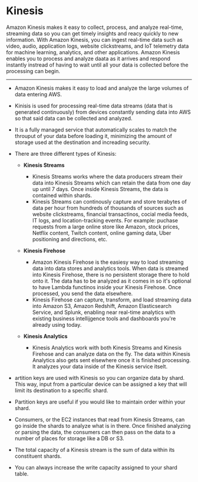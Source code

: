 # Kinesis

Amazon Kinesis makes it easy to collect, process, and analyze real-time, streaming data so you can get timely insights and reacy quickly to new information. With Amazon Kinesis, you can ingest real-time data such as video, audio, application logs, website clickstreams, and IoT telemetry data for machine learning, analytics, and other applications. Amazon Kinesis enables you to process and analyze daata as it arrives and respond instantly instread of having to wait until all your data is collected before the processing can begin.

---

- Amazon Kinesis makes it easy to load and analyze the large volumes of data entering AWS.

- Kinisis is used for processing real-time data streams (data that is generated continuously) from devices constantly sending data into AWS so that said data can be collected and analyzed.

- It is a fully managed service that automatically scales to match the throuput of your data before loading it, minimizing the amount of storage used at the destination and increading security.

- There are three different types of Kinesis:
    - **Kinesis Streams**
      - Kinesis Streams works where the data producers stream their data into Kinesis Streams which can retain the data from one day up until 7 days. Once inside Kinesis Streams, the data is contained within shards.
      - Kinesis Streams can continously capture and store terabytes of data per hour from hundreds of thousands of sources such as website clickstreams, financial transactinos, cocial media feeds, IT logs, and location-tracking events. For example: puchase requests from a large online store like Amazon, stock prices, Netflix content, Twitch content, online gaming data, Uber positioning and directions, etc.

    - **Kinesis Firehose**
      - Amazon Kinesis Firehose is the easiesy way to load streaming data into data stores and analytics tools. When data is streamed into Kinesis Firehose, there is no persistent storage there to hold onto it. The data has to be analyzed as it comes in so it's optional to have Lambda functinos inside your Kinesis Firehose. Once processed, you send the data elsewhere.
      - Kinesis Firehose can capture, transform, and load streaming data into Amazon S3, Amazon Redshift, Amazon Elasticsearch Service, and Splunk, enabling near real-time analytics with existing business intellijgence tools and dashboards you're already using today.

    - **Kinesis Analytics**
      - Kinesis Analytics work with both Kinesis Streams and Kinesis Firehose and can analyze data on the fly. The data within Kinesis Analytics also gets sent elsewhere once it is finished processing. It analyzes your data inside of the Kinesis service itselt.

- artition keys are used with Kinesis so you can organize data by shard. This way, input from a particular device can be assigned a key that will limit its destination to a specific shard.

- Partition keys are useful if you would like to maintain order within your shard.

- Consumers, or the EC2 instances that read from Kinesis Streams, can go inside the shards to analyze what is in there. Once finished analyzing or parsing the data, the consumers can then pass on the data to a number of places for storage like a DB or S3.

- The total capacity of a Kinesis stream is the sum of data within its constituent shards.

- You can always increase the write capacity assigned to your shard table.

